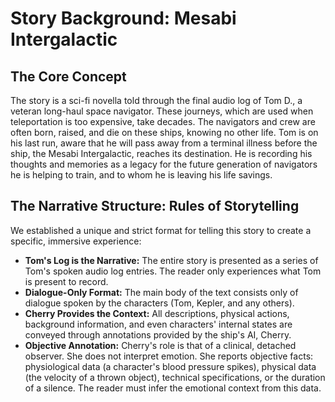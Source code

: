 # Story Background: Mesabi Intergalactic

## The Core Concept
The story is a sci-fi novella told through the final audio log of Tom D., a veteran long-haul space navigator. These journeys, which are used when teleportation is too expensive, take decades. The navigators and crew are often born, raised, and die on these ships, knowing no other life. Tom is on his last run, aware that he will pass away from a terminal illness before the ship, the Mesabi Intergalactic, reaches its destination. He is recording his thoughts and memories as a legacy for the future generation of navigators he is helping to train, and to whom he is leaving his life savings.

## The Narrative Structure: Rules of Storytelling
We established a unique and strict format for telling this story to create a specific, immersive experience:

*   **Tom's Log is the Narrative:** The entire story is presented as a series of Tom's spoken audio log entries. The reader only experiences what Tom is present to record.
*   **Dialogue-Only Format:** The main body of the text consists only of dialogue spoken by the characters (Tom, Kepler, and any others).
*   **Cherry Provides the Context:** All descriptions, physical actions, background information, and even characters' internal states are conveyed through annotations provided by the ship's AI, Cherry.
*   **Objective Annotation:** Cherry's role is that of a clinical, detached observer. She does not interpret emotion. She reports objective facts: physiological data (a character's blood pressure spikes), physical data (the velocity of a thrown object), technical specifications, or the duration of a silence. The reader must infer the emotional context from this data.
